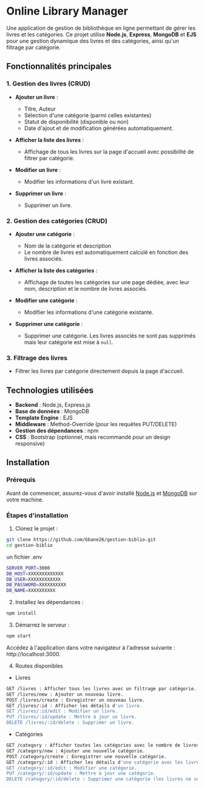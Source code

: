 # Online Library Manager

Une application de gestion de bibliothèque en ligne permettant de gérer les livres et les catégories. Ce projet utilise **Node.js**, **Express**, **MongoDB** et **EJS** pour une gestion dynamique des livres et des catégories, ainsi qu'un filtrage par catégorie.

## Fonctionnalités principales

### 1. **Gestion des livres (CRUD)**

- **Ajouter un livre** : 
  - Titre, Auteur
  - Sélection d'une catégorie (parmi celles existantes)
  - Statut de disponibilité (disponible ou non)
  - Date d'ajout et de modification générées automatiquement.
  
- **Afficher la liste des livres** : 
  - Affichage de tous les livres sur la page d'accueil avec possibilité de filtrer par catégorie.
  
- **Modifier un livre** : 
  - Modifier les informations d'un livre existant.
  
- **Supprimer un livre** : 
  - Supprimer un livre.

### 2. **Gestion des catégories (CRUD)**

- **Ajouter une catégorie** : 
  - Nom de la catégorie et description
  - Le nombre de livres est automatiquement calculé en fonction des livres associés.
  
- **Afficher la liste des catégories** : 
  - Affichage de toutes les catégories sur une page dédiée, avec leur nom, description et le nombre de livres associés.

- **Modifier une catégorie** : 
  - Modifier les informations d'une catégorie existante.

- **Supprimer une catégorie** : 
  - Supprimer une catégorie. Les livres associés ne sont pas supprimés mais leur catégorie est mise à `null`.

### 3. **Filtrage des livres**
- Filtrer les livres par catégorie directement depuis la page d'accueil.

## Technologies utilisées

- **Backend** : Node.js, Express.js
- **Base de données** : MongoDB
- **Template Engine** : EJS
- **Middleware** : Method-Override (pour les requêtes PUT/DELETE)
- **Gestion des dépendances** : npm
- **CSS** : Bootstrap (optionnel, mais recommandé pour un design responsive)

## Installation

### Prérequis

Avant de commencer, assurez-vous d'avoir installé [Node.js](https://nodejs.org/) et [MongoDB](https://www.mongodb.com/try/download/community) sur votre machine.

### Étapes d'installation

1. Clonez le projet :

```bash
git clone https://github.com/Gbane26/gestion-biblio.git
cd gestion-biblio
```

 un fichier .env
```bash
SERVER_PORT=3000
DB_HOST=XXXXXXXXXXXXX
DB_USER=XXXXXXXXXXXX
DB_PASSWORD=XXXXXXXXXX
DB_NAME=XXXXXXXXXX
```

2. Installez les dépendances :
```bash
npm install
```

3. Démarrez le serveur :
```bash
npm start
```

Accédez à l'application dans votre navigateur à l'adresse suivante : http://localhost:3000.

4. Routes disponibles

- Livres

```bash 
GET /livres : Afficher tous les livres avec un filtrage par catégorie.
GET /livres/new : Ajouter un nouveau livre.
POST /livres/create : Enregistrer un nouveau livre.
GET /livres/:id : Afficher les détails d'un livre.
GET /livres/:id/edit : Modifier un livre.
PUT /livres/:id/update : Mettre à jour un livre.
DELETE /livres/:id/delete : Supprimer un livre.
```

- Catégories

```bash
GET /category : Afficher toutes les catégories avec le nombre de livres associés.
GET /category/new : Ajouter une nouvelle catégorie.
POST /category/create : Enregistrer une nouvelle catégorie.
GET /category/:id : Afficher les détails d'une catégorie avec les livres associés.
GET /category/:id/edit : Modifier une catégorie.
PUT /category/:id/update : Mettre à jour une catégorie.
DELETE /category/:id/delete : Supprimer une catégorie (les livres ne sont pas supprimés, mais ils n'auront plus de catégorie associée).
```